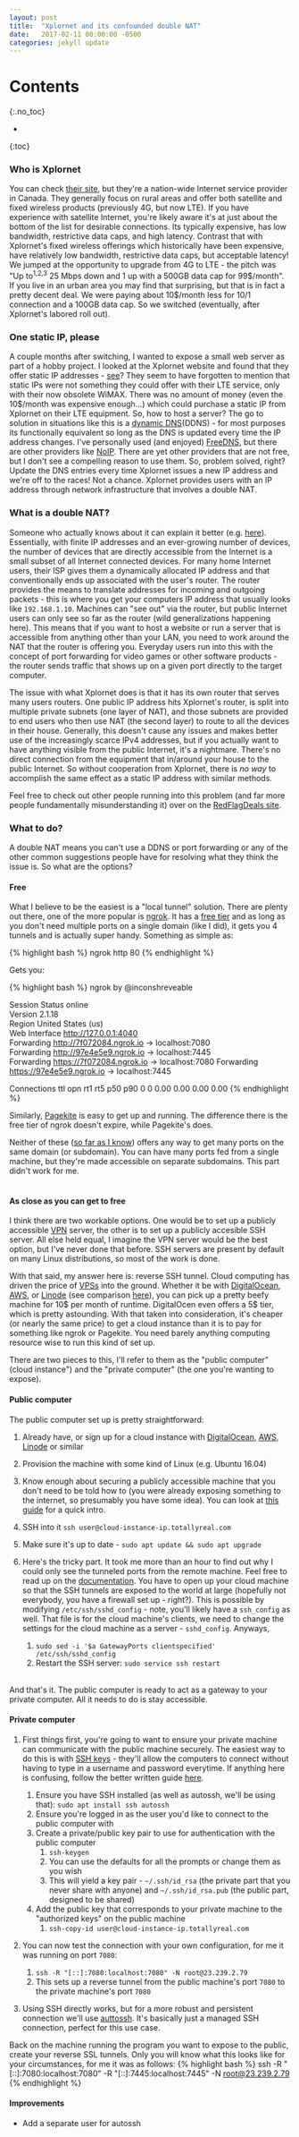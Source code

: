 ```yaml
---
layout: post
title:  "Xplornet and its confounded double NAT"
date:   2017-02-11 00:00:00 -0500
categories: jekyll update
---
```


# Contents
{:.no_toc}

*  
{:toc}

### Who is Xplornet ###

You can check [their site](https://www.xplornet.com/who-we-are/), but they're a nation-wide Internet service provider in Canada. They generally focus on rural areas and offer both satellite and fixed wireless products (previously 4G, but now LTE). If you have experience with satellite Internet, you're likely aware it's at just about the bottom of the list for desirable connections. Its typically expensive, has low bandwidth, restrictive data caps, and high latency. Contrast that with Xplornet's fixed wireless offerings which historically have been expensive, have relatively low bandwidth, restrictive data caps, but acceptable latency! We jumped at the opportunity to upgrade from 4G to LTE - the pitch was "Up to<sup>1,2,3</sup> 25 Mbps down and 1 up with a 500GB data cap for 99$/month". If you live in an urban area you may find that surprising, but that is in fact a pretty decent deal. We were paying about 10$/month less for 10/1 connection and a 100GB data cap. So we switched (eventually, after Xplornet's labored roll out).

### One static IP, please ###

A couple months after switching, I wanted to expose a small web server as part of a hobby project. I looked at the Xplornet website and found that they offer static IP addresses - [see](https://www.xplornet.com/our-internet-packages/service-add-ons/static-ip-addresses/)? They seem to have forgotten to mention that static IPs were not something they could offer with their LTE service, only with their now obsolete WiMAX. There was no amount of money (even the 10$/month was expensive enough...) which could purchase a static IP from Xplornet on their LTE equipment. So, how to host a server? The go to solution in situations like this is a [dynamic DNS](https://en.wikipedia.org/wiki/Dynamic_DNS)(DDNS) - for most purposes its functionally equivalent so long as the DNS is updated every time the IP address changes. I've personally used (and enjoyed) [FreeDNS](https://freedns.afraid.org/), but there are other providers like [NoIP](http://www.noip.com/). There are yet other providers that are not free, but I don't see a compelling reason to use them. So, problem solved, right? Update the DNS entries every time Xplornet issues a new IP address and we're off to the races! Not a chance. Xplornet provides users with an IP address through network infrastructure that involves a double NAT.

### What is a double NAT? ###

Someone who actually knows about it can explain it better (e.g. [here](http://www.practicallynetworked.com/networking/fixing_double_nat.htm)). Essentially, with finite IP addresses and an ever-growing number of devices, the number of devices that are directly accessible from the Internet is a small subset of all Internet connected devices. For many home Internet users, their ISP gives them a dynamically allocated IP address and that conventionally ends up associated with the user's router. The router provides the means to translate addresses for incoming and outgoing packets - this is where you get your computers IP address that usually looks like `192.168.1.10`. Machines can "see out" via the router, but public Internet users can only see so far as the router (wild generalizations happening here). This means that if you want to host a website or run a server that is accessible from anything other than your LAN, you need to work around the NAT that the router is offering you. Everyday users run into this with the concept of port forwarding for video games or other software products - the router sends traffic that shows up on a given port directly to the target computer.

The issue with what Xplornet does is that it has its own router that serves many users routers. One public IP address hits Xplornet's router, is split into multiple private subnets (one layer of NAT), and those subnets are provided to end users who then use NAT (the second layer) to route to all the devices in their house. Generally, this doesn't cause any issues and makes better use of the increasingly scarce IPv4 addresses, but if you actually want to have anything visible from the public Internet, it's a nightmare. There's no direct connection from the equipment that in/around your house to the public Internet. So without cooperation from Xplornet, there is *no way* to accomplish the same effect as a static IP address with similar methods.

Feel free to check out other people running into this problem (and far more people fundamentally misunderstanding it) over on the [RedFlagDeals site](http://forums.redflagdeals.com/how-do-i-get-around-double-nat-network-situation-1857549/).


### What to do? ###

A double NAT means you can't use a DDNS or port forwarding or any of the other common suggestions people have for resolving what they think the issue is. So what are the options?

#### Free ####

What I believe to be the easiest is a "local tunnel" solution. There are plenty out there, one of the more popular is [ngrok](https://ngrok.com/). It has a [free tier](https://ngrok.com/product#pricing) and as long as you don't need multiple ports on a single domain (like I did), it gets you 4 tunnels and is actually super handy. Something as simple as:

{% highlight bash %}
ngrok http 80
{% endhighlight %}

Gets you:   

{% highlight bash %}
ngrok by @inconshreveable                                                 
                                                                          
Session Status                online                                      
Version                       2.1.18                                      
Region                        United States (us)                          
Web Interface                 http://127.0.0.1:4040                       
Forwarding                    http://7f072084.ngrok.io -> localhost:7080  
Forwarding                    http://97e4e5e9.ngrok.io -> localhost:7445  
Forwarding                    https://7f072084.ngrok.io -> localhost:7080 
Forwarding                    https://97e4e5e9.ngrok.io -> localhost:7445 
                                                                          
Connections                   ttl     opn     rt1     rt5     p50     p90 
                              0       0       0.00    0.00    0.00    0.00
{% endhighlight %}

Similarly, [Pagekite](https://pagekite.net/) is easy to get up and running. The difference there is the free tier of ngrok doesn't expire, while Pagekite's does.

Neither of these ([so far as I know](https://github.com/pagekite/PyPagekite/issues/59)) offers any way to get many ports on the same domain (or subdomain). You can have many ports fed from a single machine, but they're made accessible on separate subdomains. This part didn't work for me.
<br><br>
#### As close as you can get to free ####

I think there are two workable options. One would be to set up a publicly accessible [VPN](https://en.wikipedia.org/wiki/Virtual_private_network) server, the other is to set up a publicly accesible SSH server. All else held equal, I imagine the VPN server would be the best option, but I've never done that before. SSH servers are present by default on many Linux distributions, so most of the work is done.

With that said, my answer here is: reverse SSH tunnel. Cloud computing has driven the price of [VPSs](https://en.wikipedia.org/wiki/Virtual_private_server) into the ground. Whether it be with [DigitalOcean](https://www.linode.com/), [AWS](https://aws.amazon.com/), or [Linode](https://www.linode.com/) (see comparison [here](https://joshtronic.com/2016/12/01/ten-dollar-showdown-linode-vs-digitalocean-vs-lightsail/)), you can pick up a pretty beefy machine for 10$ per month of runtime. DigitalOcen even offers a 5$ tier, which is pretty astounding. With that taken into consideration, it's cheaper (or nearly the same price) to get a cloud instance than it is to pay for something like ngrok or Pagekite. You need barely anything computing resource wise to run this kind of set up.

There are two pieces to this, I'll refer to them as the "public computer" (cloud instance") and the "private computer" (the one you're wanting to expose).

#### Public computer ####

The public computer set up is pretty straightforward:

1. Already have, or sign up for a cloud instance with [DigitalOcean](https://www.linode.com/), [AWS](https://aws.amazon.com/), [Linode](https://www.linode.com/) or similar

1. Provision the machine with some kind of Linux (e.g. Ubuntu 16.04)

1. Know enough about securing a publicly accessible machine that you don't need to be told how to (you were already exposing something to the internet, so presumably you have some idea). You can look at [this guide](https://www.linode.com/docs/security/securing-your-server) for a quick intro.

1. SSH into it `ssh user@cloud-instance-ip.totallyreal.com`

1. Make sure it's up to date - `sudo apt update && sudo apt upgrade`

1. Here's the tricky part. It took me more than an hour to find out why I could only see the tunneled ports from the remote machine. Feel free to read up on the [documentation](https://www.freebsd.org/cgi/man.cgi?sshd_config(5)). You have to open up your cloud machine so that the SSH tunnels are exposed to the world at large (hopefully not everybody, you have a firewall set up - right?). This is possible by modifying `/etc/ssh/sshd_config` - note, you'll likely have a `ssh_config` as well. That file is for the cloud machine's clients, we need to change the settings for the cloud machine as a server - `sshd_config`. Anyways,

    1. `sudo sed -i '$a GatewayPorts clientspecified' /etc/ssh/sshd_config`
    1. Restart the SSH server: `sudo service ssh restart` 
    <br><br>

And that's it. The public computer is ready to act as a gateway to your private computer. All it needs to do is stay accessible.

#### Private computer ####
    
1. First things first, you're going to want to ensure your private machine can communicate with the public machine securely. The easiest way to do this is with [SSH keys](https://www.digitalocean.com/community/tutorials/ssh-essentials-working-with-ssh-servers-clients-and-keys) - they'll allow the computers to connect without having to type in a username and password everytime. If anything here is confusing, follow the better written guide [here](https://www.digitalocean.com/community/tutorials/ssh-essentials-working-with-ssh-servers-clients-and-keys).

    1. Ensure you have SSH installed (as well as autossh, we'll be using that): `sudo apt install ssh autossh`
    1. Ensure you're logged in as the user you'd like to connect to the public computer with
    1. Create a private/public key pair to use for authentication with the public computer
        1. `ssh-keygen`
        1. You can use the defaults for all the prompts or change them as you wish
        1. This will yield a key pair - `~/.ssh/id_rsa` (the private part that you never share with anyone) and `~/.ssh/id_rsa.pub` (the public part, designed to be shared)
    1. Add the public key that corresponds to your private machine to the "authorized keys" on the public machine
        1. `ssh-copy-id user@cloud-instance-ip.totallyreal.com`
1. You can now test the connection with your own configuration, for me it was running on port `7080`:
    1. `ssh -R "[::]:7080:localhost:7080" -N root@23.239.2.79`
    1. This sets up a reverse tunnel from the public machine's port `7080` to the private machine's port `7080`
1. Using SSH directly works, but for a more robust and persistent connection we'll use [auttossh](http://www.harding.motd.ca/autossh/). It's basically just a managed SSH connection, perfect for this use case. 

Back on the machine running the program you want to expose to the public, create your reverse SSL tunnels. Only you will know what this looks like for your circumstances, for me it was as follows:
{% highlight bash %}
ssh -R "[::]:7080:localhost:7080" -R "[::]:7445:localhost:7445" -N root@23.239.2.79
{% endhighlight %}

#### Improvements

- Add a separate user for autossh
